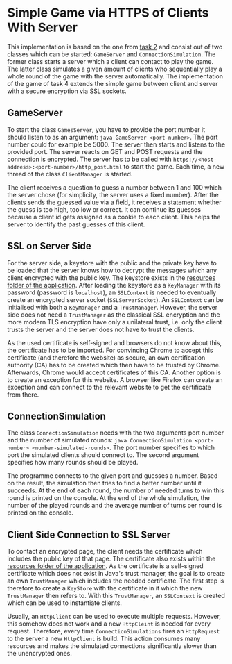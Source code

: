 # Simple Game via HTTPS of Clients With Server

This implementation is based on the one from [task 2](https://github.com/Sanskar95/HTTPServerClientGame) and consist 
out of two classes which can be started: `GameServer` and `ConnectionSimulation`. The former class starts a server 
which a client can contact to play the game. The latter class simulates a given amount of clients who sequentially play 
a whole round of the game with the server automatically. The implementation of the game of task 4 extends the simple 
game between client and server with a secure encryption via SSL sockets.

## GameServer

To start the class `GamesServer`, you have to provide the port number it should listen to as an argument: 
`java GameServer <port-number>`. The port number could for example be 5000. The server then starts and listens to the 
provided port. The server reacts on GET and POST requests and the connection is encrypted. The server has to be called 
with `https://<host-address>:<port-number>/http_post.html` to start the game. Each time, a new thread of the class 
`ClientManager` is started.
                                                                                          
The client receives a question to guess a number between 1 and 100 which the server chose (for simplicity, the server 
uses a fixed number). After the clients sends the guessed value via a field, it receives a statement whether the guess 
is too high, too low or correct. It can continue its guesses because a client id gets assigned as a cookie to each 
client. This helps the server to identify the past guesses of this client.

## SSL on Server Side

For the server side, a keystore with the public and the private key have to be loaded that the server knows how to 
decrypt the messages which any client encrypted with the public key. The keystore exists in the [resources folder of 
the application](task-4-encrypted-sockets-ssl-socket/src/main/resources). After loading the keystore as a `KeyManager` 
with its password (password is `localhost`), an `SSLContext` is needed to eventually create an encrypted server socket 
(`SSLServerSocket`). An `SSLContext` can be initialised with both a `KeyManager` and a `TrustManager`. However, the 
server side does not need a `TrustManager` as the classical SSL encryption and the more modern TLS encryption have only 
a unilateral trust, i.e. only the client trusts the server and the server does not have to trust the clients.

As the used certificate is self-signed and browsers do not know about this, the certificate has to be imported. For 
convincing Chrome to accept this certificate (and therefore the website) as secure, an own certification authority (CA) 
has to be created which then have to be trusted by Chrome. Afterwards, Chrome would accept certificates of this CA. 
Another option is to create an exception for this website. A browser like Firefox can create an exception and can 
connect to the relevant website to get the certificate from there.

## ConnectionSimulation

The class `ConnectionSimulation` needs with the two arguments port number and the number of simulated rounds: 
`java ConnectionSimulation <port-number> <number-simulated-rounds>`. The port number specifies to which port the 
simulated clients should connect to. The second argument specifies how many rounds should be played.

The programme connects to the given port and guesses a number. Based on the result, the simulation then tries to 
find a better number until it succeeds. At the end of each round, the number of needed turns to win this round is 
printed on the console. At the end of the whole simulation, the number of the played rounds and the average number of 
turns per round is printed on the console.

## Client Side Connection to SSL Server

To contact an encrypted page, the client needs the certificate which includes the public key of that page. The 
certificate also exists within the [resources folder of the application](task-4-encrypted-sockets-ssl-socket/src/main/resources). 
As the certificate is a self-signed certificate which does not exist in Java's trust manager, the goal is to create an 
own `TrustManager` which includes the needed certificate. The first step is therefore to create a `KeyStore` with the 
certificate in it which the new `TrustManager` then refers to. With this `TrustManager`, an `SSLContext` is created 
which can be used to instantiate clients.

Usually, an `HttpClient` can be used to execute multiple requests. However, this somehow does not work and a new 
`HttpCleint` is needed for every request. Therefore, every time `ConnectionSimulations` fires an `HttpRequest` to the 
server a new `HttpClient` is build. This action consumes many resources and makes the simulated connections 
significantly slower than the unencrypted ones. 